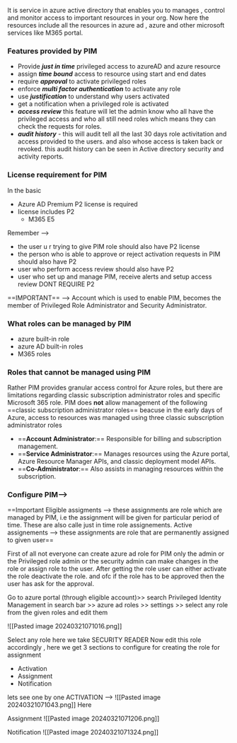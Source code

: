 
It is service in azure active directory that enables you to manages , control and monitor access to important resources in your org.
Now here the resources include all the resources in azure ad , azure and other microsoft services like M365 portal.

 
### Features provided by PIM
- Provide ***just in time*** privileged access to azureAD and azure resource 
- assign ***time bound*** access to resource using start and end dates
- require ***approval*** to activate privileged roles
- enforce ***multi factor authentication*** to activate any role
- use ***justification*** to understand why users activated
- get a notification when a privileged role is activated
- ***access review*** this feature will let the admin know who all have the privileged access and who all still need roles which means they can check the requests for roles.
- ***audit history*** - this will audit tell all the last 30 days  role activitation and access provided to the users.
  and also whose access is taken back or revoked.
  this audit history can be seen in Active directory security and activity reports.


### License requirement for PIM

In the basic 
- Azure AD Premium P2 license is required
- license includes P2
  - M365 E5

Remember -->
- the user u r trying to give PIM role should also have P2 license
- the person who is able to approve or reject activation requests in PIM should also have P2
- user who perform access review should also have P2
- user who set up and manage PIM, receive alerts and setup access review DONT REQUIRE P2


==IMPORTANT== --> Account which is used to enable PIM, becomes the member of Privileged Role Administrator and Security Administrator.


### What roles can be managed by PIM
- azure built-in role
- azure AD built-in roles
- M365 roles

### Roles that cannot be managed using PIM
Rather PIM provides granular access control for Azure roles, but there are limitations regarding classic subscription administrator roles and specific Microsoft 365 role.
PIM does **not** allow management of the following ==classic subscription administrator roles== beacuse in the early days of Azure, access to resources was managed using three classic subscription administrator roles
- ==**Account Administrator**:== Responsible for billing and subscription management.
- ==**Service Administrator**:== Manages resources using the Azure portal, Azure Resource Manager APIs, and classic deployment model APIs.
- ==**Co-Administrator**:== Also assists in managing resources within the subscription.


### Configure PIM-->

==Important
Eligible assigments --> these assignments are role which are managed by PIM, i.e the assignment will be given for particular period of time. These are also calle just in time role assignements.
Active assignements --> these assignments are role that are permanently assigned to given user==

First of all not everyone can create azure ad role for PIM only the admin or the Privileged role admin or the security admin can make changes in the role or assign role to the user. After getting the role user can either activate the role deactivate the role. and ofc if the role has to be approved then the user has ask for the approval.

Go to azure portal (through eligible account)>> search Privileged Identity Management in search bar >> azure ad roles >> settings >> select any role  from the given roles and edit them

![[Pasted image 20240321071016.png]]


Select any role here we take SECURITY READER
Now edit this role accordingly , here we get 3 sections to configure for creating the role for assignment 
- Activation
- Assignment
- Notification

lets see one by one ACTIVATION -->
![[Pasted image 20240321071043.png]]
Here 

Assignment 
![[Pasted image 20240321071206.png]]

Notification
![[Pasted image 20240321071324.png]]
